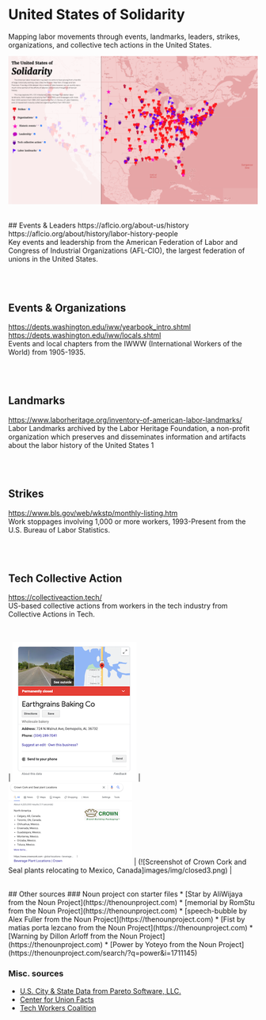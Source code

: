 # United States of Solidarity
Mapping labor movements through events, landmarks, leaders, strikes, organizations, and collective tech actions in the United States.

![Image of labor map with icons](images/img/Map.png)

<br>
## Events & Leaders
https://aflcio.org/about-us/history
https://aflcio.org/about/history/labor-history-people
<br>
Key events and leadership from the American Federation of Labor and Congress of Industrial Organizations (AFL-CIO), the largest federation of unions in the United States.

<br><br>
## Events & Organizations
https://depts.washington.edu/iww/yearbook_intro.shtml
https://depts.washington.edu/iww/locals.shtml
<br>
Events and local chapters from the IWWW (International Workers of the World) from 1905-1935.

<br><br>
## Landmarks
https://www.laborheritage.org/inventory-of-american-labor-landmarks/
<br>
Labor Landmarks archived by the Labor Heritage Foundation, a non-profit organization which preserves and disseminates information and artifacts about the labor history of the United States 1

<br><br>
## Strikes
https://www.bls.gov/web/wkstp/monthly-listing.htm
<br>
Work stoppages involving 1,000 or more workers, 1993-Present from the U.S. Bureau of Labor Statistics.

<br><br>
## Tech Collective Action
https://collectiveaction.tech/
<br>
US-based collective actions from workers in the tech industry from Collective Actions in Tech.

<br><br>
| ![Screenshot of Earthgrain Bakery permanently closed in Alabama](images/img/closed1.png) | ![Screenshot of Overnight Transportation permanently closed in Indiana](images/img/closed2.png) | (![Screenshot of Crown Cork and Seal plants relocating to Mexico, Canada]images/img/closed3.png) |

<br>
## Other sources
### Noun project con starter files
* [Star by AliWijaya from the Noun Project](https://thenounproject.com)
* [memorial by RomStu from the Noun Project](https://thenounproject.com)
* [speech-bubble by Alex Fuller from the Noun Project](https://thenounproject.com)
* [Fist by matias porta lezcano from the Noun Project](https://thenounproject.com)
* [Warning by Dillon Arloff from the Noun Project](https://thenounproject.com)
* [Power by Yoteyo from the Noun Project](https://thenounproject.com/search/?q=power&i=1711145)

### Misc. sources
* [U.S. City & State Data from Pareto Software, LLC.](https://simplemaps.com/data/us-cities)
* [Center for Union Facts](https://www.unionfacts.com/cuf/)
* [Tech Workers Coalition](https://techworkerscoalition.org/)